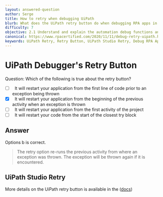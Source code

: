 ```yaml
---
layout: answered-question
author: Serge
title: How to retry when debugging UiPath
blurb: What does the UiPath retry button do when debugging RPA apps in Studio?
difficulty: 7
objective: 2.1 Understand and explain the automation debug functions and usage such as breakpoints
canonical: https://www.rpacertified.com/2020/11/11/debug-retry-uipath.html
keywords: UiPath Retry, Retry Button, UiPath Studio Retry, Debug RPA Apps
---
```


<h1>UiPath Debugger's Retry Button</h1>

Question: Which of the following is true about the retry button?

- [ ] &nbsp;  It will restart your application from the first line of code prior to an exception being thrown
- [x] &nbsp;  It will restart your application from the beginning of the previous activity when an exception is thrown
- [ ] &nbsp;  It will restart your application from the first activity of the project
- [ ] &nbsp;  It will restart your code from the start of the closest try block

## Answer

Options b is correct.

> The retry option re-runs the previous activity from where an exception was thrown. The exception will be thrown again if it is encountered.

##  UiPath Studio Retry

More details on the UiPath retry button is available in the ([docs](https://docs.uipath.com/studio/docs/debugging-actions))

